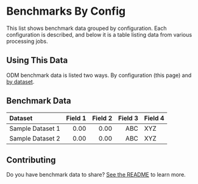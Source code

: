 # Benchmarks By Config

This list shows benchmark data grouped by configuration.  Each configuration is described, and below it is a table listing data from various processing jobs.

## Using This Data

ODM benchmark data is listed two ways.  By configuration (this page) and [by dataset](by-dataset.md).

## Benchmark Data

|         Dataset |        Field 1 |    Field 2     |          Field 3   |   Field 4 |
| :-------------- | -------------: | -------------: | -----------------: | --------- |
|          Sample Dataset 1 |   0.00 |  0.00 |      ABC |  XYZ |
|          Sample Dataset 2 |   0.00 |  0.00 |      ABC |  XYZ |

## Contributing

Do you have benchmark data to share?  [See the README](README.md) to learn more.
